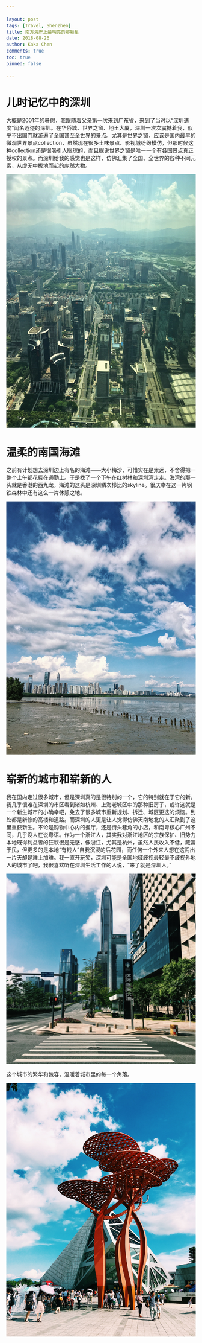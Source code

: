 ```yaml
---

layout: post
tags: [Travel, Shenzhen]
title: 南方海岸上最明亮的那颗星
date: 2018-08-26
author: Kaka Chen
comments: true
toc: true
pinned: false

---
```


# 儿时记忆中的深圳

大概是2001年的暑假，我跟随着父亲第一次来到广东省，来到了当时以“深圳速度”闻名遐迩的深圳。在华侨城、世界之窗、地王大厦，深圳一次次震撼着我，似乎不出国门就游遍了全国甚至全世界的景点。尤其是世界之窗，应该是国内最早的微观世界景点collection，虽然现在很多土味景点、影视城纷纷模仿，但那时候这种collection还是很吸引人眼球的，而且据说世界之窗是唯一一个有各国景点真正授权的景点。而深圳给我的感觉也是这样，仿佛汇集了全国、全世界的各种不同元素，从虚无中拔地而起的庞然大物。

![](https://raw.githubusercontent.com/kakack/kakack.github.io/master/_images/shenzhen1.JPG)


# 温柔的南国海滩

之前有计划想去深圳边上有名的海滩——大小梅沙，可惜实在是太远，不舍得把一整个上午都花费在通勤上。于是找了一个下午在红树林和深圳湾走走。海湾的那一头就是香港的西九龙，海滩的这头是深圳鳞次栉比的skyline。很庆幸在这一片钢铁森林中还有这么一片休憩之地。

![](https://raw.githubusercontent.com/kakack/kakack.github.io/master/_images/shenzhen2.JPG)

# 崭新的城市和崭新的人

我在国内走过很多城市，但是深圳真的是很特别的一个，它的特别就在于它的新。我几乎很难在深圳的市区看到诸如杭州、上海老城区中的那种旧房子，或许这就是一个新生城市的小确幸吧，免去了很多城市重新规划、拆迁、城区更迭的烦恼。到处都是新修的高楼和道路。而深圳的人更是让人觉得仿佛天南地北的人汇聚到了这里重获新生。不论是购物中心内的餐厅，还是街头巷角的小店，和南粤核心广州不同，几乎没人在说粤语。作为一个浙江人，其实我对浙江地区的宗族保护、旧势力本地既得利益者的狂欢很是无感，像浙江，尤其是杭州，虽然人民收入不低，藏富于民，但更多的是本地“有钱人”自我沉浸的后花园，而任何一个外来人想在这闯出一片天却是难上加难。我一直开玩笑，深圳可能是全国地域歧视最轻最不歧视外地人的城市了吧，我很喜欢听在深圳生活工作的人说，“来了就是深圳人。”

![](https://raw.githubusercontent.com/kakack/kakack.github.io/master/_images/shenzhen3.JPG)

这个城市的繁华和包容，温暖着城市里的每一个角落。

![](https://raw.githubusercontent.com/kakack/kakack.github.io/master/_images/shenzhen4.JPG)

